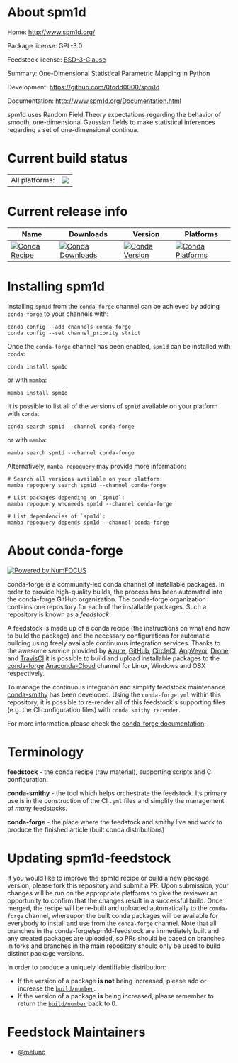 About spm1d
===========

Home: http://www.spm1d.org/

Package license: GPL-3.0

Feedstock license: [BSD-3-Clause](https://github.com/conda-forge/spm1d-feedstock/blob/main/LICENSE.txt)

Summary: One-Dimensional Statistical Parametric Mapping in Python

Development: https://github.com/0todd0000/spm1d

Documentation: http://www.spm1d.org/Documentation.html

spm1d uses Random Field Theory expectations regarding the behavior
of smooth, one-dimensional Gaussian fields to make statistical
inferences regarding a set of one-dimensional continua.


Current build status
====================


<table><tr><td>All platforms:</td>
    <td>
      <a href="https://dev.azure.com/conda-forge/feedstock-builds/_build/latest?definitionId=3587&branchName=main">
        <img src="https://dev.azure.com/conda-forge/feedstock-builds/_apis/build/status/spm1d-feedstock?branchName=main">
      </a>
    </td>
  </tr>
</table>

Current release info
====================

| Name | Downloads | Version | Platforms |
| --- | --- | --- | --- |
| [![Conda Recipe](https://img.shields.io/badge/recipe-spm1d-green.svg)](https://anaconda.org/conda-forge/spm1d) | [![Conda Downloads](https://img.shields.io/conda/dn/conda-forge/spm1d.svg)](https://anaconda.org/conda-forge/spm1d) | [![Conda Version](https://img.shields.io/conda/vn/conda-forge/spm1d.svg)](https://anaconda.org/conda-forge/spm1d) | [![Conda Platforms](https://img.shields.io/conda/pn/conda-forge/spm1d.svg)](https://anaconda.org/conda-forge/spm1d) |

Installing spm1d
================

Installing `spm1d` from the `conda-forge` channel can be achieved by adding `conda-forge` to your channels with:

```
conda config --add channels conda-forge
conda config --set channel_priority strict
```

Once the `conda-forge` channel has been enabled, `spm1d` can be installed with `conda`:

```
conda install spm1d
```

or with `mamba`:

```
mamba install spm1d
```

It is possible to list all of the versions of `spm1d` available on your platform with `conda`:

```
conda search spm1d --channel conda-forge
```

or with `mamba`:

```
mamba search spm1d --channel conda-forge
```

Alternatively, `mamba repoquery` may provide more information:

```
# Search all versions available on your platform:
mamba repoquery search spm1d --channel conda-forge

# List packages depending on `spm1d`:
mamba repoquery whoneeds spm1d --channel conda-forge

# List dependencies of `spm1d`:
mamba repoquery depends spm1d --channel conda-forge
```


About conda-forge
=================

[![Powered by
NumFOCUS](https://img.shields.io/badge/powered%20by-NumFOCUS-orange.svg?style=flat&colorA=E1523D&colorB=007D8A)](https://numfocus.org)

conda-forge is a community-led conda channel of installable packages.
In order to provide high-quality builds, the process has been automated into the
conda-forge GitHub organization. The conda-forge organization contains one repository
for each of the installable packages. Such a repository is known as a *feedstock*.

A feedstock is made up of a conda recipe (the instructions on what and how to build
the package) and the necessary configurations for automatic building using freely
available continuous integration services. Thanks to the awesome service provided by
[Azure](https://azure.microsoft.com/en-us/services/devops/), [GitHub](https://github.com/),
[CircleCI](https://circleci.com/), [AppVeyor](https://www.appveyor.com/),
[Drone](https://cloud.drone.io/welcome), and [TravisCI](https://travis-ci.com/)
it is possible to build and upload installable packages to the
[conda-forge](https://anaconda.org/conda-forge) [Anaconda-Cloud](https://anaconda.org/)
channel for Linux, Windows and OSX respectively.

To manage the continuous integration and simplify feedstock maintenance
[conda-smithy](https://github.com/conda-forge/conda-smithy) has been developed.
Using the ``conda-forge.yml`` within this repository, it is possible to re-render all of
this feedstock's supporting files (e.g. the CI configuration files) with ``conda smithy rerender``.

For more information please check the [conda-forge documentation](https://conda-forge.org/docs/).

Terminology
===========

**feedstock** - the conda recipe (raw material), supporting scripts and CI configuration.

**conda-smithy** - the tool which helps orchestrate the feedstock.
                   Its primary use is in the construction of the CI ``.yml`` files
                   and simplify the management of *many* feedstocks.

**conda-forge** - the place where the feedstock and smithy live and work to
                  produce the finished article (built conda distributions)


Updating spm1d-feedstock
========================

If you would like to improve the spm1d recipe or build a new
package version, please fork this repository and submit a PR. Upon submission,
your changes will be run on the appropriate platforms to give the reviewer an
opportunity to confirm that the changes result in a successful build. Once
merged, the recipe will be re-built and uploaded automatically to the
`conda-forge` channel, whereupon the built conda packages will be available for
everybody to install and use from the `conda-forge` channel.
Note that all branches in the conda-forge/spm1d-feedstock are
immediately built and any created packages are uploaded, so PRs should be based
on branches in forks and branches in the main repository should only be used to
build distinct package versions.

In order to produce a uniquely identifiable distribution:
 * If the version of a package **is not** being increased, please add or increase
   the [``build/number``](https://docs.conda.io/projects/conda-build/en/latest/resources/define-metadata.html#build-number-and-string).
 * If the version of a package **is** being increased, please remember to return
   the [``build/number``](https://docs.conda.io/projects/conda-build/en/latest/resources/define-metadata.html#build-number-and-string)
   back to 0.

Feedstock Maintainers
=====================

* [@melund](https://github.com/melund/)

